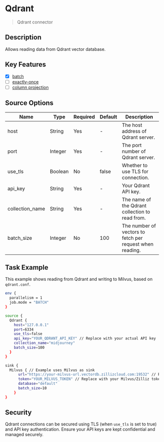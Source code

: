 # Qdrant

> Qdrant connector

## Description

Allows reading data from Qdrant vector database.

## Key Features

- [x] [batch](../../concept/connector-v2-features.md)
- [ ] [exactly-once](../../concept/connector-v2-features.md)
- [ ] [column projection](../../concept/connector-v2-features.md)

## Source Options

| Name           | Type    | Required | Default | Description                                                                        |
|----------------|---------|----------|---------|------------------------------------------------------------------------------------|
| host           | String  | Yes      | -       | The host address of Qdrant server.                                                 |
| port           | Integer | Yes      | -       | The port number of Qdrant server.                                                  |
| use_tls        | Boolean | No       | false   | Whether to use TLS for connection.                                                 |
| api_key        | String  | Yes      | -       | Your Qdrant API key.                                                               |
| collection_name| String  | Yes      | -       | The name of the Qdrant collection to read from.                                    |
| batch_size     | Integer | No       | 100     | The number of vectors to fetch per request when reading.                           |

## Task Example

This example shows reading from Qdrant and writing to Milvus, based on `qdrant.conf`.

```bash
env {
  parallelism = 1
  job.mode = "BATCH"
}

source {
  Qdrant {
    host="127.0.0.1"
    port=6334
    use_tls=false
    api_key="YOUR_QDRANT_API_KEY" // Replace with your actual API key
    collection_name="midjourney"
    batch_size=100
  }
}

sink {
  Milvus { // Example uses Milvus as sink
      url="https://your-milvus-url.vectordb.zillizcloud.com:19532" // Replace with your Milvus/Zilliz URL
      token="YOUR_MILVUS_TOKEN" // Replace with your Milvus/Zilliz token
      database="default"
      batch_size=10
    }
}
```

## Security

Qdrant connections can be secured using TLS (when `use_tls` is set to true) and API key authentication. Ensure your API keys are kept confidential and managed securely.
